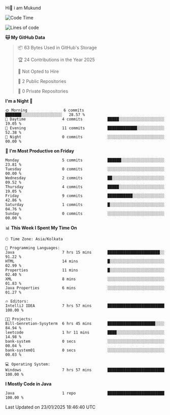   Hi👋 i am Mukund
<!--
**MukundAkabari/MukundAkabari** is a ✨ _special_ ✨ repository because its `README.md` (this file) appears on your GitHub profile.

Here are some ideas to get you started:

- 🔭 I’m currently working Java
- 🌱 I’m currently learning Sping booy ,Java  ...

<!--START_SECTION:waka-->
![Code Time](http://img.shields.io/badge/Code%20Time-13%20hrs%203%20mins-blue)

![Lines of code](https://img.shields.io/badge/From%20Hello%20World%20I%27ve%20Written-1.8%20thousand%20lines%20of%20code-blue)

**🐱 My GitHub Data** 

> 📦 63 Bytes Used in GitHub's Storage 
 > 
> 🏆 24 Contributions in the Year 2025
 > 
> 🚫 Not Opted to Hire
 > 
> 📜 2 Public Repositories 
 > 
> 🔑 0 Private Repositories 
 > 
**I'm a Night 🦉** 

```text
🌞 Morning                6 commits           ███████░░░░░░░░░░░░░░░░░░   28.57 % 
🌆 Daytime                4 commits           █████░░░░░░░░░░░░░░░░░░░░   19.05 % 
🌃 Evening                11 commits          █████████████░░░░░░░░░░░░   52.38 % 
🌙 Night                  0 commits           ░░░░░░░░░░░░░░░░░░░░░░░░░   00.00 % 
```
📅 **I'm Most Productive on Friday** 

```text
Monday                   5 commits           ██████░░░░░░░░░░░░░░░░░░░   23.81 % 
Tuesday                  0 commits           ░░░░░░░░░░░░░░░░░░░░░░░░░   00.00 % 
Wednesday                2 commits           ██░░░░░░░░░░░░░░░░░░░░░░░   09.52 % 
Thursday                 4 commits           █████░░░░░░░░░░░░░░░░░░░░   19.05 % 
Friday                   9 commits           ███████████░░░░░░░░░░░░░░   42.86 % 
Saturday                 1 commits           █░░░░░░░░░░░░░░░░░░░░░░░░   04.76 % 
Sunday                   0 commits           ░░░░░░░░░░░░░░░░░░░░░░░░░   00.00 % 
```


📊 **This Week I Spent My Time On** 

```text
🕑︎ Time Zone: Asia/Kolkata

💬 Programming Languages: 
Java                     7 hrs 15 mins       ███████████████████████░░   91.22 % 
HTML                     14 mins             █░░░░░░░░░░░░░░░░░░░░░░░░   02.99 % 
Properties               11 mins             █░░░░░░░░░░░░░░░░░░░░░░░░   02.40 % 
XML                      8 mins              ░░░░░░░░░░░░░░░░░░░░░░░░░   01.83 % 
Java Properties          6 mins              ░░░░░░░░░░░░░░░░░░░░░░░░░   01.27 % 

🔥 Editors: 
IntelliJ IDEA            7 hrs 57 mins       █████████████████████████   100.00 % 

🐱‍💻 Projects: 
Bill-Genretion-Sysyterm  6 hrs 45 mins       █████████████████████░░░░   84.94 % 
leetcode                 1 hr 11 mins        ████░░░░░░░░░░░░░░░░░░░░░   14.98 % 
bank-system              0 secs              ░░░░░░░░░░░░░░░░░░░░░░░░░   00.04 % 
bank-system01            0 secs              ░░░░░░░░░░░░░░░░░░░░░░░░░   00.03 % 

💻 Operating System: 
Windows                  7 hrs 57 mins       █████████████████████████   100.00 % 
```

**I Mostly Code in Java** 

```text
Java                     1 repo              █████████████████████████   100.00 % 
```




 Last Updated on 23/01/2025 18:46:40 UTC
<!--END_SECTION:waka-->
